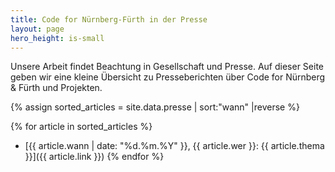 ```yaml
---
title: Code for Nürnberg-Fürth in der Presse
layout: page
hero_height: is-small
---
```


Unsere Arbeit findet Beachtung in Gesellschaft und Presse.
Auf dieser Seite geben wir eine kleine Übersicht zu Presseberichten über Code for Nürnberg & Fürth und Projekten.

{% assign sorted_articles = site.data.presse | sort:"wann" |reverse %}

{% for article in sorted_articles %}
- [{{ article.wann | date: "%d.%m.%Y" }}, {{ article.wer }}: {{ article.thema }}]({{ article.link }})
{% endfor %}


